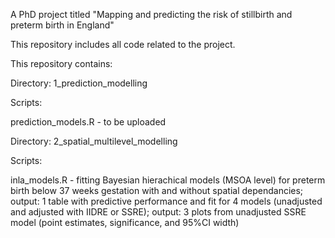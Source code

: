 A PhD project titled "Mapping and predicting the risk of stillbirth and preterm birth in England"

This repository includes all code related to the project.

This repository contains:

Directory: 1_prediction_modelling

Scripts:

prediction_models.R - to be uploaded

Directory: 2_spatial_multilevel_modelling

Scripts: 

inla_models.R - fitting Bayesian hierachical models (MSOA level) for preterm birth below 37 weeks gestation with and without spatial dependancies;
                output: 1 table with predictive performance and fit for 4 models (unadjusted and adjusted with IIDRE or SSRE); 
                output: 3 plots from unadjusted SSRE model (point estimates, significance, and 95%CI width)
